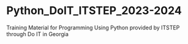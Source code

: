 # Python_DoIT_ITSTEP_2023-2024
Training Material for Programming Using Python provided by ITSTEP through Do IT in Georgia
